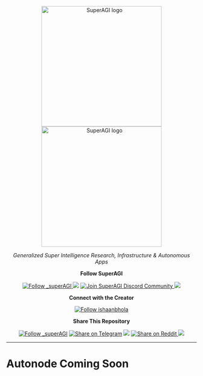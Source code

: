 <p align="center">
  <a href="https://superagi.com//#gh-light-mode-only">
    <img src="https://superagi.com/wp-content/uploads/2023/05/Logo-dark.svg" width="318px" alt="SuperAGI logo" />
  </a>
  <a href="https://superagi.com//#gh-dark-mode-only">
    <img src="https://superagi.com/wp-content/uploads/2023/05/Logo-light.svg" width="318px" alt="SuperAGI logo" />
  </a>

</p>

<p align="center"><i>Generalized Super Intelligence Research, Infrastructure & Autonomous Apps</i></p>
    

<p align="center"><b>Follow SuperAGI </b></p>

<p align="center">
<a href="https://twitter.com/_superAGI" target="blank">
<img src="https://img.shields.io/twitter/follow/_superAGI?label=Follow: _superAGI&style=social" alt="Follow _superAGI"/>
</a>
<a href="https://www.reddit.com/r/Super_AGI" target="_blank"><img src="https://img.shields.io/twitter/url?label=/r/Super_AGI&logo=reddit&style=social&url=https://github.com/TransformerOptimus/SuperAGI"/></a>

<a href="https://discord.gg/dXbRe5BHJC" target="blank">
<img src="https://img.shields.io/discord/1107593006032355359?label=Join%20SuperAGI&logo=discord&style=social" alt="Join SuperAGI Discord Community"/>
</a>
<a href="https://www.youtube.com/@_superagi" target="_blank"><img src="https://img.shields.io/twitter/url?label=Youtube&logo=youtube&style=social&url=https://github.com/TransformerOptimus/SuperAGI"/></a>
</p>

<p align="center"><b>Connect with the Creator </b></p>

<p align="center">
<a href="https://twitter.com/ishaanbhola" target="blank">
<img src="https://img.shields.io/twitter/follow/ishaanbhola?label=Follow: ishaanbhola&style=social" alt="Follow ishaanbhola"/>
</a>
</p>

<p align="center"><b>Share This Repository</b></p>

<p align="center">

<a href="https://x.com/intent/post?text=Check+out+Autonode+by+SuperAGI+%3A+A+Self-Learnable+Engine+for+Cognitive+GUI+Automation+&url=https%3A%2F%2Fgithub.com%2FTransformerOptimus%2FAutoNode&hashtags=Autonode%2CSuperAGI%2CAGI" target="blank">
<img src="https://img.shields.io/twitter/follow/_superAGI?label=Share Repo on Twitter&style=social" alt="Follow _superAGI"/></a> 
<a href="https://t.me/share/url?text=Check%20out%20AutoNode%20by%20SuperAGI%20:%20A%20Self-Learnable%20Engine%20for%20Cognitive%20GUI%20Automation%20&url=https://github.com/TransformerOptimus/AutoNode" target="_blank"><img src="https://img.shields.io/twitter/url?label=Telegram&logo=Telegram&style=social&url=https://github.com/TransformerOptimus/AutoNode" alt="Share on Telegram"/></a>
<a href="https://api.whatsapp.com/send?text=Check%20out%20AutoNode%20by%20SuperAGI%20-%20A%20Self-Learnable%20Engine%20for%20Cognitive%20GUI%20Automation%20:%20https://github.com/TransformerOptimus/AutoNode"><img src="https://img.shields.io/twitter/url?label=whatsapp&logo=whatsapp&style=social&url=https://github.com/TransformerOptimus/AutoNode" /></a> <a href="https://www.reddit.com/submit?url=https%3A%2F%2Fgithub.com%2FTransformerOptimus%2FAutoNode&title=Check+out+AutoNode+by+SuperAGI+%3A+A+Self-Learnable+Engine+for+Cognitive+GUI+Automation&type=TEXT" target="blank">
<img src="https://img.shields.io/twitter/url?label=Reddit&logo=Reddit&style=social&url=https://github.com/TransformerOptimus/SuperAGI" alt="Share on Reddit"/>
</a> <a href="mailto:?subject=Check%20out%20AutoNode%20by%20SuperAGI%20-%20A%20Self-Learnable%20Engine%20for%20Cognitive%20GUI%20Automation%20:%20https://github.com/TransformerOptimus/AutoNode" target="_blank"><img src="https://img.shields.io/twitter/url?label=Gmail&logo=Gmail&style=social&url=https://github.com/TransformerOptimus/AutoNode"/></a>

</p>

<hr>

# Autonode Coming Soon
